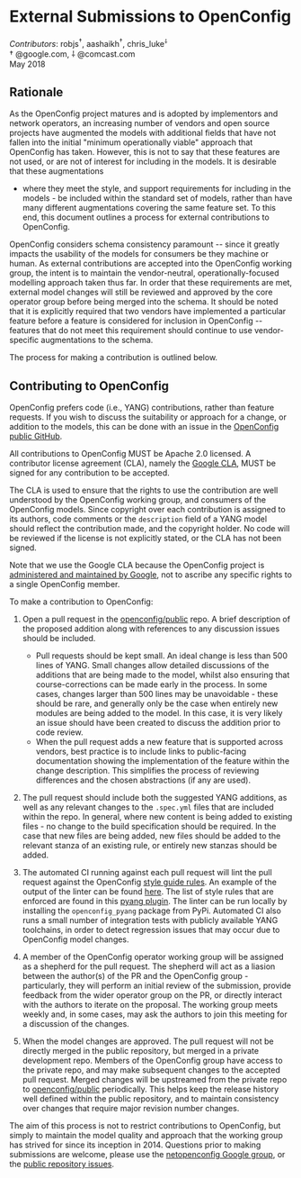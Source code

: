 # External Submissions to OpenConfig
*Contributors*: robjs<sup>†</sup>, aashaikh<sup>†</sup>, chris_luke<sup>⸸</sup>  
† @google.com, ⸸ @comcast.com  
May 2018

## Rationale
As the OpenConfig project matures and is adopted by implementors and network
operators, an increasing number of vendors and open source projects have
augmented the models with additional fields that have not fallen into the
initial "minimum operationally viable" approach that OpenConfig has taken.
However, this is not to say that these features are not used, or are not of
interest for including in the models. It is desirable that these augmentations
- where they meet the style, and support requirements for including in the
models - be included within the standard set of models, rather than have many
different augmentations covering the same feature set. To this end, this
document outlines a process for external contributions to OpenConfig.

OpenConfig considers schema consistency paramount -- since it greatly impacts
the usability of the models for consumers be they machine or human. As external
contributions are accepted into the OpenConfig working group, the intent is to
maintain the vendor-neutral, operationally-focused modelling approach taken
thus far. In order that these requirements are met, external model changes will
still be reviewed and approved by the core operator group before being merged
into the schema. It should be noted that it is explicitly required that two
vendors have implemented a particular feature before a feature is considered
for inclusion in OpenConfig -- features that do not meet this requirement
should continue to use vendor-specific augmentations to the schema.

The process for making a contribution is outlined below.

## Contributing to OpenConfig

OpenConfig prefers code (i.e., YANG) contributions, rather than feature
requests. If you wish to discuss the suitability or approach for a change, or
addition to the models, this can be done with an issue in the [OpenConfig
public GitHub](https://github.com/openconfig/public/issues). 

All contributions to OpenConfig MUST be Apache 2.0 licensed. A contributor
license agreement (CLA), namely the [Google
CLA](https://cla.developers.google.com/), MUST be signed for any contribution
to be accepted. 

The CLA is used to ensure that the rights to use the contribution are well
understood by the OpenConfig working group, and consumers of the OpenConfig
models. Since copyright over each contribution is assigned to its authors, code
comments or the `description` field of a YANG model should reflect the
contribution made, and the copyright holder. No code will be reviewed if the
license is not explicitly stated, or the CLA has not been signed.

Note that we use the Google CLA because the OpenConfig project is [administered
and maintained by Google](https://opensource.google.com/docs/cla/#why), not to
ascribe any specific rights to a single OpenConfig member.

To make a contribution to OpenConfig:

1. Open a pull request in the
 [openconfig/public](https://github.com/openconfig/public) repo. A brief
 description of the proposed addition along with references to any discussion
 issues should be included.
    * Pull requests should be kept small. An ideal change is less than 500 lines
     of YANG. Small changes allow detailed discussions of the additions that are
     being made to the model, whilst also ensuring that course-corrections can be
     made early in the process. In some cases, changes larger than 500 lines may
     be unavoidable - these should be rare, and generally only be the case when
     entirely new modules are being added to the model. In this case, it is very
     likely an issue should have been created to discuss the addition prior to
     code review.
    * When the pull request adds a new feature that is supported across vendors,
     best practice is to include links to public-facing documentation showing
     the implementation of the feature within the change description. This
     simplifies the process of reviewing differences and the chosen abstractions
     (if any are used).

1. The pull request should include both the suggested YANG additions, as well
 as any relevant changes to the `.spec.yml` files that are included within the
 repo. In general, where new content is being added to existing files - no
 change to the build specification should be required. In the case that new
 files are being added, new files should be added to the relevant stanza of an
 existing rule, or entirely new stanzas should be added.

1. The automated CI running against each pull request will lint the pull
 request against the OpenConfig [style guide
 rules](https://github.com/openconfig/public/blob/master/doc/openconfig_style_guide.md).
 An example of the output of the linter can be found
 [here](https://gist.github.com/OpenConfigBot/139f5263ec20957124c7d05edc2c79ff).
 The list of style rules that are enforced are found in this [pyang
 plugin](https://github.com/openconfig/oc-pyang/blob/master/openconfig_pyang/plugins/openconfig.py).
 The linter can be run locally by installing the `openconfig_pyang` package from
 PyPi. Automated CI also runs a small number of integration tests with publicly
 available YANG toolchains, in order to detect regression issues that may occur
 due to OpenConfig model changes.

1. A member of the OpenConfig operator working group will be assigned as a
 shepherd for the pull request. The shepherd will act as a liasion between the
 author(s) of the PR and the OpenConfig group - particularly, they will perform
 an initial review of the submission, provide feedback from the wider operator
 group on the PR, or directly interact with the authors to iterate on the
 proposal. The working group meets weekly and, in some cases, may ask the
 authors to join this meeting for a discussion of the changes.

1. When the model changes are approved. The pull request will not be directly
 merged in the public repository, but merged in a private development repo.
 Members of the OpenConfig group have access to the private repo, and may make
 subsequent changes to the accepted pull request. Merged changes will be
 upstreamed from the private repo to
 [openconfig/public](https://github.com/openconfig/public) periodically. This
 helps keep the release history well defined within the public repository, and
 to maintain consistency over changes that require major revision number
 changes.

The aim of this process is not to restrict contributions to OpenConfig, but
simply to maintain the model quality and approach that the working group has
strived for since its inception in 2014. Questions prior to making submissions
are welcome, please use the [netopenconfig Google
group](mailto:netopenconfig@googlegroups.com), or the [public repository
issues](https://github.com/openconfig/public/issues). 

